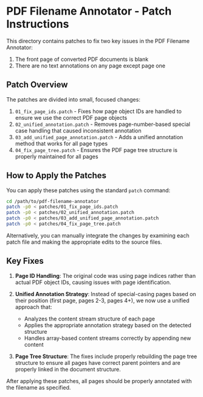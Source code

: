 # PDF Filename Annotator - Patch Instructions

This directory contains patches to fix two key issues in the PDF Filename Annotator:

1. The front page of converted PDF documents is blank
2. There are no text annotations on any page except page one

## Patch Overview

The patches are divided into small, focused changes:

1. `01_fix_page_ids.patch` - Fixes how page object IDs are handled to ensure we use the correct PDF page objects
2. `02_unified_annotation.patch` - Removes page-number-based special case handling that caused inconsistent annotation
3. `03_add_unified_page_annotation.patch` - Adds a unified annotation method that works for all page types
4. `04_fix_page_tree.patch` - Ensures the PDF page tree structure is properly maintained for all pages

## How to Apply the Patches

You can apply these patches using the standard `patch` command:

```bash
cd /path/to/pdf-filename-annotator
patch -p0 < patches/01_fix_page_ids.patch
patch -p0 < patches/02_unified_annotation.patch
patch -p0 < patches/03_add_unified_page_annotation.patch
patch -p0 < patches/04_fix_page_tree.patch
```

Alternatively, you can manually integrate the changes by examining each patch file and making the appropriate edits to the source files.

## Key Fixes

1. **Page ID Handling**: The original code was using page indices rather than actual PDF object IDs, causing issues with page identification.

2. **Unified Annotation Strategy**: Instead of special-casing pages based on their position (first page, pages 2-3, pages 4+), we now use a unified approach that:
   - Analyzes the content stream structure of each page
   - Applies the appropriate annotation strategy based on the detected structure
   - Handles array-based content streams correctly by appending new content

3. **Page Tree Structure**: The fixes include properly rebuilding the page tree structure to ensure all pages have correct parent pointers and are properly linked in the document structure.

After applying these patches, all pages should be properly annotated with the filename as specified.

